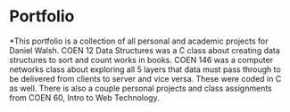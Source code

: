 # Portfolio

 *This portfolio is a collection of all personal and academic projects for Daniel Walsh. COEN 12 Data Structures was a C class about creating data structures to sort and count works in books. COEN 146 was a computer networks class about exploring all 5 layers that data must pass through to be delivered from clients to server and vice versa. These were coded in C as well. There is also a couple personal projects and class assignments from COEN 60, Intro to Web Technology.

